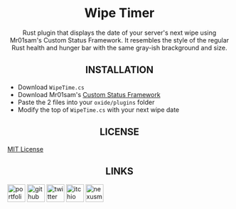 <div align=center style="text-align: center;">
<h1>Wipe Timer</h1>
Rust plugin that displays the date of your server's next wipe using Mr01sam's Custom Status Framework. It resembles the style of the regular Rust health and hunger bar with the same gray-ish brackground and size.
</div>

###

<div align=center style="text-align: center;"><h2>INSTALLATION</h2></div>

* Download `WipeTime.cs`
* Download Mr01sam's [Custom Status Framework](https://codefling.com/plugins/custom-status-framework)
* Paste the 2 files into your `oxide/plugins` folder
* Modify the top of `WipeTime.cs` with your next wipe date

###

<div align=center style="text-align: center;"><h2>LICENSE</h2></div>

[MIT License](https://choosealicense.com/licenses/mit/)

###

<div align=center style="text-align: center;"><h2>LINKS</h2></div>

<a href="https://noxtgm.me" target="_blank" rel="noreferrer"><img src="https://i.imgur.com/NSwlxNu.png" alt="portfolio" width="40" height="40"/></a> <a href="https://github.com/noxtgm" target="_blank" rel="noreferrer"><img src="https://i.imgur.com/LwT8Wxa.png" alt="github" width="40" height="40"/></a> <a href="https://twitter.com/noxtgm" target="_blank" rel="noreferrer"><img src="https://i.imgur.com/P3s7bOl.png" alt="twitter" width="40" height="40"/></a> <a href="https://noxtgm.itch.io/" target="_blank" rel="noreferrer"><img src="https://i.imgur.com/d9pIWxO.png" alt="itchio" width="40" height="40"/></a> <a href="https://next.nexusmods.com/profile/noxtgm" target="_blank" rel="noreferrer"><img src="https://i.imgur.com/la4rbPq.png" alt="nexusmods" width="40" height="40"/></a>
